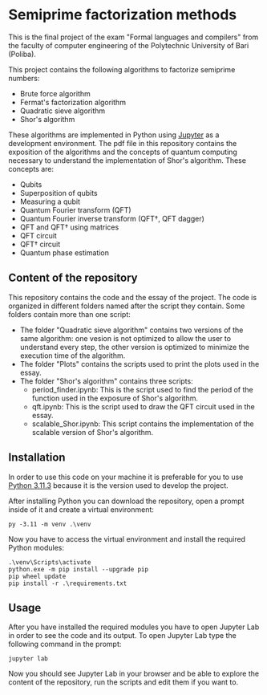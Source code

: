# Semiprime factorization methods
This is the final project of the exam "Formal languages and compilers" from the faculty of computer engineering of the Polytechnic University of Bari (Poliba).

This project contains the following algorithms to factorize semiprime numbers:
- Brute force algorithm
- Fermat's factorization algorithm
- Quadratic sieve algorithm
- Shor's algorithm

These algorithms are implemented in Python using [Jupyter](https://jupyter.org/) as a development environment.
The pdf file in this repository contains the exposition of the algorithms and the concepts of quantum computing necessary to understand the implementation of Shor's algorithm.
These concepts are:
- Qubits
- Superposition of qubits
- Measuring a qubit
- Quantum Fourier transform (QFT)
- Quantum Fourier inverse transform (QFT†, QFT dagger)
- QFT and QFT† using matrices
- QFT circuit
- QFT† circuit
- Quantum phase estimation

## Content of the repository
This repository contains the code and the essay of the project.
The code is organized in different folders named after the script they contain. Some folders contain more than one script:
- The folder "Quadratic sieve algorithm" contains two versions of the same algorithm: one vesion is not optimized to allow the user to understand every step, the other version is optimized to minimize the execution time of the algorithm.
- The folder "Plots" contains the scripts used to print the plots used in the essay.
- The folder "Shor's algorithm" contains three scripts:
    - period_finder.ipynb: This is the script used to find the period of the function used in the exposure of Shor's algorithm.
    - qft.ipynb: This is the script used to draw the QFT circuit used in the essay.
    - scalable_Shor.ipynb: This script contains the implementation of the scalable version of Shor's algorithm.

## Installation
In order to use this code on your machine it is preferable for you to use [Python 3.11.3](https://www.python.org/downloads/release/python-3113/) because it is the version used to develop the project.

After installing Python you can download the repository, open a prompt inside of it and create a virtual environment:
```
py -3.11 -m venv .\venv
```
Now you have to access the virtual environment and install the required Python modules:
```
.\venv\Scripts\activate
python.exe -m pip install --upgrade pip
pip wheel update
pip install -r .\requirements.txt
```

## Usage
After you have installed the required modules you have to open Jupyter Lab in order to see the code and its output. To open Jupyter Lab type the following command in the prompt:
 ```
jupyter lab
```
Now you should see Jupyter Lab in your browser and be able to explore the content of the repository, run the scripts and edit them if you want to. 